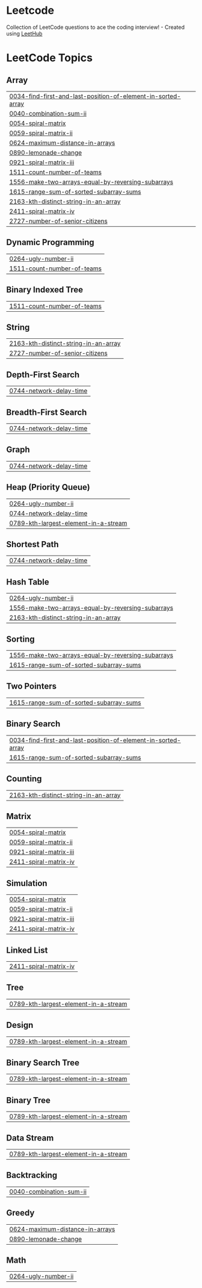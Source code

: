 # Leetcode
Collection of LeetCode questions to ace the coding interview! - Created using [LeetHub](https://github.com/QasimWani/LeetHub)

<!---LeetCode Topics Start-->
# LeetCode Topics
## Array
|  |
| ------- |
| [0034-find-first-and-last-position-of-element-in-sorted-array](https://github.com/Ankit0225/Leetcode-and-gfg-solution/tree/master/0034-find-first-and-last-position-of-element-in-sorted-array) |
| [0040-combination-sum-ii](https://github.com/Ankit0225/Leetcode-and-gfg-solution/tree/master/0040-combination-sum-ii) |
| [0054-spiral-matrix](https://github.com/Ankit0225/Leetcode-and-gfg-solution/tree/master/0054-spiral-matrix) |
| [0059-spiral-matrix-ii](https://github.com/Ankit0225/Leetcode-and-gfg-solution/tree/master/0059-spiral-matrix-ii) |
| [0624-maximum-distance-in-arrays](https://github.com/Ankit0225/Leetcode-and-gfg-solution/tree/master/0624-maximum-distance-in-arrays) |
| [0890-lemonade-change](https://github.com/Ankit0225/Leetcode-and-gfg-solution/tree/master/0890-lemonade-change) |
| [0921-spiral-matrix-iii](https://github.com/Ankit0225/Leetcode-and-gfg-solution/tree/master/0921-spiral-matrix-iii) |
| [1511-count-number-of-teams](https://github.com/Ankit0225/Leetcode-and-gfg-solution/tree/master/1511-count-number-of-teams) |
| [1556-make-two-arrays-equal-by-reversing-subarrays](https://github.com/Ankit0225/Leetcode-and-gfg-solution/tree/master/1556-make-two-arrays-equal-by-reversing-subarrays) |
| [1615-range-sum-of-sorted-subarray-sums](https://github.com/Ankit0225/Leetcode-and-gfg-solution/tree/master/1615-range-sum-of-sorted-subarray-sums) |
| [2163-kth-distinct-string-in-an-array](https://github.com/Ankit0225/Leetcode-and-gfg-solution/tree/master/2163-kth-distinct-string-in-an-array) |
| [2411-spiral-matrix-iv](https://github.com/Ankit0225/Leetcode-and-gfg-solution/tree/master/2411-spiral-matrix-iv) |
| [2727-number-of-senior-citizens](https://github.com/Ankit0225/Leetcode-and-gfg-solution/tree/master/2727-number-of-senior-citizens) |
## Dynamic Programming
|  |
| ------- |
| [0264-ugly-number-ii](https://github.com/Ankit0225/Leetcode-and-gfg-solution/tree/master/0264-ugly-number-ii) |
| [1511-count-number-of-teams](https://github.com/Ankit0225/Leetcode-and-gfg-solution/tree/master/1511-count-number-of-teams) |
## Binary Indexed Tree
|  |
| ------- |
| [1511-count-number-of-teams](https://github.com/Ankit0225/Leetcode-and-gfg-solution/tree/master/1511-count-number-of-teams) |
## String
|  |
| ------- |
| [2163-kth-distinct-string-in-an-array](https://github.com/Ankit0225/Leetcode-and-gfg-solution/tree/master/2163-kth-distinct-string-in-an-array) |
| [2727-number-of-senior-citizens](https://github.com/Ankit0225/Leetcode-and-gfg-solution/tree/master/2727-number-of-senior-citizens) |
## Depth-First Search
|  |
| ------- |
| [0744-network-delay-time](https://github.com/Ankit0225/Leetcode-and-gfg-solution/tree/master/0744-network-delay-time) |
## Breadth-First Search
|  |
| ------- |
| [0744-network-delay-time](https://github.com/Ankit0225/Leetcode-and-gfg-solution/tree/master/0744-network-delay-time) |
## Graph
|  |
| ------- |
| [0744-network-delay-time](https://github.com/Ankit0225/Leetcode-and-gfg-solution/tree/master/0744-network-delay-time) |
## Heap (Priority Queue)
|  |
| ------- |
| [0264-ugly-number-ii](https://github.com/Ankit0225/Leetcode-and-gfg-solution/tree/master/0264-ugly-number-ii) |
| [0744-network-delay-time](https://github.com/Ankit0225/Leetcode-and-gfg-solution/tree/master/0744-network-delay-time) |
| [0789-kth-largest-element-in-a-stream](https://github.com/Ankit0225/Leetcode-and-gfg-solution/tree/master/0789-kth-largest-element-in-a-stream) |
## Shortest Path
|  |
| ------- |
| [0744-network-delay-time](https://github.com/Ankit0225/Leetcode-and-gfg-solution/tree/master/0744-network-delay-time) |
## Hash Table
|  |
| ------- |
| [0264-ugly-number-ii](https://github.com/Ankit0225/Leetcode-and-gfg-solution/tree/master/0264-ugly-number-ii) |
| [1556-make-two-arrays-equal-by-reversing-subarrays](https://github.com/Ankit0225/Leetcode-and-gfg-solution/tree/master/1556-make-two-arrays-equal-by-reversing-subarrays) |
| [2163-kth-distinct-string-in-an-array](https://github.com/Ankit0225/Leetcode-and-gfg-solution/tree/master/2163-kth-distinct-string-in-an-array) |
## Sorting
|  |
| ------- |
| [1556-make-two-arrays-equal-by-reversing-subarrays](https://github.com/Ankit0225/Leetcode-and-gfg-solution/tree/master/1556-make-two-arrays-equal-by-reversing-subarrays) |
| [1615-range-sum-of-sorted-subarray-sums](https://github.com/Ankit0225/Leetcode-and-gfg-solution/tree/master/1615-range-sum-of-sorted-subarray-sums) |
## Two Pointers
|  |
| ------- |
| [1615-range-sum-of-sorted-subarray-sums](https://github.com/Ankit0225/Leetcode-and-gfg-solution/tree/master/1615-range-sum-of-sorted-subarray-sums) |
## Binary Search
|  |
| ------- |
| [0034-find-first-and-last-position-of-element-in-sorted-array](https://github.com/Ankit0225/Leetcode-and-gfg-solution/tree/master/0034-find-first-and-last-position-of-element-in-sorted-array) |
| [1615-range-sum-of-sorted-subarray-sums](https://github.com/Ankit0225/Leetcode-and-gfg-solution/tree/master/1615-range-sum-of-sorted-subarray-sums) |
## Counting
|  |
| ------- |
| [2163-kth-distinct-string-in-an-array](https://github.com/Ankit0225/Leetcode-and-gfg-solution/tree/master/2163-kth-distinct-string-in-an-array) |
## Matrix
|  |
| ------- |
| [0054-spiral-matrix](https://github.com/Ankit0225/Leetcode-and-gfg-solution/tree/master/0054-spiral-matrix) |
| [0059-spiral-matrix-ii](https://github.com/Ankit0225/Leetcode-and-gfg-solution/tree/master/0059-spiral-matrix-ii) |
| [0921-spiral-matrix-iii](https://github.com/Ankit0225/Leetcode-and-gfg-solution/tree/master/0921-spiral-matrix-iii) |
| [2411-spiral-matrix-iv](https://github.com/Ankit0225/Leetcode-and-gfg-solution/tree/master/2411-spiral-matrix-iv) |
## Simulation
|  |
| ------- |
| [0054-spiral-matrix](https://github.com/Ankit0225/Leetcode-and-gfg-solution/tree/master/0054-spiral-matrix) |
| [0059-spiral-matrix-ii](https://github.com/Ankit0225/Leetcode-and-gfg-solution/tree/master/0059-spiral-matrix-ii) |
| [0921-spiral-matrix-iii](https://github.com/Ankit0225/Leetcode-and-gfg-solution/tree/master/0921-spiral-matrix-iii) |
| [2411-spiral-matrix-iv](https://github.com/Ankit0225/Leetcode-and-gfg-solution/tree/master/2411-spiral-matrix-iv) |
## Linked List
|  |
| ------- |
| [2411-spiral-matrix-iv](https://github.com/Ankit0225/Leetcode-and-gfg-solution/tree/master/2411-spiral-matrix-iv) |
## Tree
|  |
| ------- |
| [0789-kth-largest-element-in-a-stream](https://github.com/Ankit0225/Leetcode-and-gfg-solution/tree/master/0789-kth-largest-element-in-a-stream) |
## Design
|  |
| ------- |
| [0789-kth-largest-element-in-a-stream](https://github.com/Ankit0225/Leetcode-and-gfg-solution/tree/master/0789-kth-largest-element-in-a-stream) |
## Binary Search Tree
|  |
| ------- |
| [0789-kth-largest-element-in-a-stream](https://github.com/Ankit0225/Leetcode-and-gfg-solution/tree/master/0789-kth-largest-element-in-a-stream) |
## Binary Tree
|  |
| ------- |
| [0789-kth-largest-element-in-a-stream](https://github.com/Ankit0225/Leetcode-and-gfg-solution/tree/master/0789-kth-largest-element-in-a-stream) |
## Data Stream
|  |
| ------- |
| [0789-kth-largest-element-in-a-stream](https://github.com/Ankit0225/Leetcode-and-gfg-solution/tree/master/0789-kth-largest-element-in-a-stream) |
## Backtracking
|  |
| ------- |
| [0040-combination-sum-ii](https://github.com/Ankit0225/Leetcode-and-gfg-solution/tree/master/0040-combination-sum-ii) |
## Greedy
|  |
| ------- |
| [0624-maximum-distance-in-arrays](https://github.com/Ankit0225/Leetcode-and-gfg-solution/tree/master/0624-maximum-distance-in-arrays) |
| [0890-lemonade-change](https://github.com/Ankit0225/Leetcode-and-gfg-solution/tree/master/0890-lemonade-change) |
## Math
|  |
| ------- |
| [0264-ugly-number-ii](https://github.com/Ankit0225/Leetcode-and-gfg-solution/tree/master/0264-ugly-number-ii) |
<!---LeetCode Topics End-->